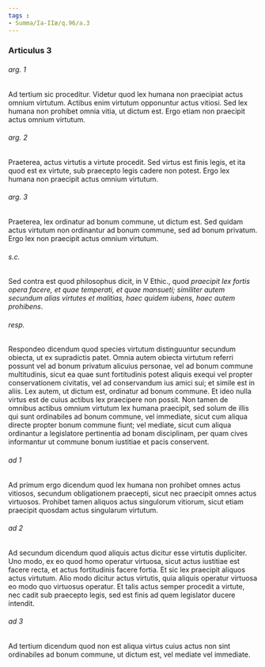 ```yaml
---
tags : 
- Summa/Ia-IIæ/q.96/a.3
---
```


### Articulus 3

###### arg. 1
Ad tertium sic proceditur. Videtur quod lex humana non praecipiat actus omnium virtutum. Actibus enim virtutum opponuntur actus vitiosi. Sed lex humana non prohibet omnia vitia, ut dictum est. Ergo etiam non praecipit actus omnium virtutum.

###### arg. 2
Praeterea, actus virtutis a virtute procedit. Sed virtus est finis legis, et ita quod est ex virtute, sub praecepto legis cadere non potest. Ergo lex humana non praecipit actus omnium virtutum.

###### arg. 3
Praeterea, lex ordinatur ad bonum commune, ut dictum est. Sed quidam actus virtutum non ordinantur ad bonum commune, sed ad bonum privatum. Ergo lex non praecipit actus omnium virtutum.

###### s.c.
Sed contra est quod philosophus dicit, in V Ethic., quod *praecipit lex fortis opera facere, et quae temperati, et quae mansueti; similiter autem secundum alias virtutes et malitias, haec quidem iubens, haec autem prohibens*.

###### resp.
Respondeo dicendum quod species virtutum distinguuntur secundum obiecta, ut ex supradictis patet. Omnia autem obiecta virtutum referri possunt vel ad bonum privatum alicuius personae, vel ad bonum commune multitudinis, sicut ea quae sunt fortitudinis potest aliquis exequi vel propter conservationem civitatis, vel ad conservandum ius amici sui; et simile est in aliis. Lex autem, ut dictum est, ordinatur ad bonum commune. Et ideo nulla virtus est de cuius actibus lex praecipere non possit. Non tamen de omnibus actibus omnium virtutum lex humana praecipit, sed solum de illis qui sunt ordinabiles ad bonum commune, vel immediate, sicut cum aliqua directe propter bonum commune fiunt; vel mediate, sicut cum aliqua ordinantur a legislatore pertinentia ad bonam disciplinam, per quam cives informantur ut commune bonum iustitiae et pacis conservent.

###### ad 1
Ad primum ergo dicendum quod lex humana non prohibet omnes actus vitiosos, secundum obligationem praecepti, sicut nec praecipit omnes actus virtuosos. Prohibet tamen aliquos actus singulorum vitiorum, sicut etiam praecipit quosdam actus singularum virtutum.

###### ad 2
Ad secundum dicendum quod aliquis actus dicitur esse virtutis dupliciter. Uno modo, ex eo quod homo operatur virtuosa, sicut actus iustitiae est facere recta, et actus fortitudinis facere fortia. Et sic lex praecipit aliquos actus virtutum. Alio modo dicitur actus virtutis, quia aliquis operatur virtuosa eo modo quo virtuosus operatur. Et talis actus semper procedit a virtute, nec cadit sub praecepto legis, sed est finis ad quem legislator ducere intendit.

###### ad 3
Ad tertium dicendum quod non est aliqua virtus cuius actus non sint ordinabiles ad bonum commune, ut dictum est, vel mediate vel immediate.

